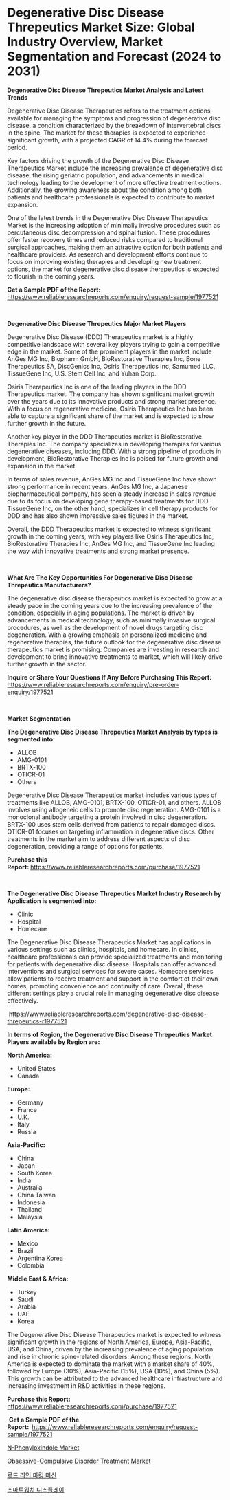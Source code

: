 <p><h1>Degenerative Disc Disease Threpeutics Market Size: Global Industry Overview, Market Segmentation and Forecast (2024 to 2031)</h1></p><p><strong>Degenerative Disc Disease Threpeutics Market Analysis and Latest Trends</strong></p>
<p><p>Degenerative Disc Disease Therapeutics refers to the treatment options available for managing the symptoms and progression of degenerative disc disease, a condition characterized by the breakdown of intervertebral discs in the spine. The market for these therapies is expected to experience significant growth, with a projected CAGR of 14.4% during the forecast period.</p><p>Key factors driving the growth of the Degenerative Disc Disease Therapeutics Market include the increasing prevalence of degenerative disc disease, the rising geriatric population, and advancements in medical technology leading to the development of more effective treatment options. Additionally, the growing awareness about the condition among both patients and healthcare professionals is expected to contribute to market expansion.</p><p>One of the latest trends in the Degenerative Disc Disease Therapeutics Market is the increasing adoption of minimally invasive procedures such as percutaneous disc decompression and spinal fusion. These procedures offer faster recovery times and reduced risks compared to traditional surgical approaches, making them an attractive option for both patients and healthcare providers. As research and development efforts continue to focus on improving existing therapies and developing new treatment options, the market for degenerative disc disease therapeutics is expected to flourish in the coming years.</p></p>
<p><strong>Get a Sample PDF of the Report:&nbsp;</strong> <a href="https://www.reliableresearchreports.com/enquiry/request-sample/1977521">https://www.reliableresearchreports.com/enquiry/request-sample/1977521</a></p>
<p>&nbsp;</p>
<p><strong>Degenerative Disc Disease Threpeutics Major Market Players</strong></p>
<p><p>Degenerative Disc Disease (DDD) Therapeutics market is a highly competitive landscape with several key players trying to gain a competitive edge in the market. Some of the prominent players in the market include AnGes MG Inc, Biopharm GmbH, BioRestorative Therapies Inc, Bone Therapeutics SA, DiscGenics Inc, Osiris Therapeutics Inc, Samumed LLC, TissueGene Inc, U.S. Stem Cell Inc, and Yuhan Corp.</p><p>Osiris Therapeutics Inc is one of the leading players in the DDD Therapeutics market. The company has shown significant market growth over the years due to its innovative products and strong market presence. With a focus on regenerative medicine, Osiris Therapeutics Inc has been able to capture a significant share of the market and is expected to show further growth in the future.</p><p>Another key player in the DDD Therapeutics market is BioRestorative Therapies Inc. The company specializes in developing therapies for various degenerative diseases, including DDD. With a strong pipeline of products in development, BioRestorative Therapies Inc is poised for future growth and expansion in the market.</p><p>In terms of sales revenue, AnGes MG Inc and TissueGene Inc have shown strong performance in recent years. AnGes MG Inc, a Japanese biopharmaceutical company, has seen a steady increase in sales revenue due to its focus on developing gene therapy-based treatments for DDD. TissueGene Inc, on the other hand, specializes in cell therapy products for DDD and has also shown impressive sales figures in the market.</p><p>Overall, the DDD Therapeutics market is expected to witness significant growth in the coming years, with key players like Osiris Therapeutics Inc, BioRestorative Therapies Inc, AnGes MG Inc, and TissueGene Inc leading the way with innovative treatments and strong market presence.</p></p>
<p>&nbsp;</p>
<p><strong>What Are The Key Opportunities For Degenerative Disc Disease Threpeutics Manufacturers?</strong></p>
<p><p>The degenerative disc disease therapeutics market is expected to grow at a steady pace in the coming years due to the increasing prevalence of the condition, especially in aging populations. The market is driven by advancements in medical technology, such as minimally invasive surgical procedures, as well as the development of novel drugs targeting disc degeneration. With a growing emphasis on personalized medicine and regenerative therapies, the future outlook for the degenerative disc disease therapeutics market is promising. Companies are investing in research and development to bring innovative treatments to market, which will likely drive further growth in the sector.</p></p>
<p><strong>Inquire or Share Your Questions If Any Before Purchasing This Report:</strong> <a href="https://www.reliableresearchreports.com/enquiry/pre-order-enquiry/1977521">https://www.reliableresearchreports.com/enquiry/pre-order-enquiry/1977521</a></p>
<p>&nbsp;</p>
<p><strong>Market Segmentation</strong></p>
<p><strong>The Degenerative Disc Disease Threpeutics Market Analysis by types is segmented into:</strong></p>
<p><ul><li>ALLOB</li><li>AMG-0101</li><li>BRTX-100</li><li>OTICR-01</li><li>Others</li></ul></p>
<p><p>Degenerative Disc Disease Therapeutics market includes various types of treatments like ALLOB, AMG-0101, BRTX-100, OTICR-01, and others. ALLOB involves using allogeneic cells to promote disc regeneration. AMG-0101 is a monoclonal antibody targeting a protein involved in disc degeneration. BRTX-100 uses stem cells derived from patients to repair damaged discs. OTICR-01 focuses on targeting inflammation in degenerative discs. Other treatments in the market aim to address different aspects of disc degeneration, providing a range of options for patients.</p></p>
<p><strong>Purchase this Report:&nbsp;</strong><a href="https://www.reliableresearchreports.com/purchase/1977521">https://www.reliableresearchreports.com/purchase/1977521</a></p>
<p>&nbsp;</p>
<p><strong>The Degenerative Disc Disease Threpeutics Market Industry Research by Application is segmented into:</strong></p>
<p><ul><li>Clinic</li><li>Hospital</li><li>Homecare</li></ul></p>
<p><p>The Degenerative Disc Disease Therapeutics Market has applications in various settings such as clinics, hospitals, and homecare. In clinics, healthcare professionals can provide specialized treatments and monitoring for patients with degenerative disc disease. Hospitals can offer advanced interventions and surgical services for severe cases. Homecare services allow patients to receive treatment and support in the comfort of their own homes, promoting convenience and continuity of care. Overall, these different settings play a crucial role in managing degenerative disc disease effectively.</p></p>
<p><a href="https://www.reliableresearchreports.com/degenerative-disc-disease-threpeutics-r1977521">&nbsp;https://www.reliableresearchreports.com/degenerative-disc-disease-threpeutics-r1977521</a></p>
<p><strong>In terms of Region, the Degenerative Disc Disease Threpeutics Market Players available by Region are:</strong></p>
<p>
    <p> <strong> North America: </strong>
        <ul>
            <li>United States</li>
            <li>Canada</li>
        </ul>
        </p> 
    <p> <strong> Europe: </strong>
        <ul>
            <li>Germany</li>
            <li>France</li>
            <li>U.K.</li>
            <li>Italy</li>
            <li>Russia</li>
        </ul>
        </p> 
    <p> <strong> Asia-Pacific: </strong>
        <ul>
            <li>China</li>
            <li>Japan</li>
            <li>South Korea</li>
            <li>India</li>
            <li>Australia</li>
            <li>China Taiwan</li>
            <li>Indonesia</li>
            <li>Thailand</li>
            <li>Malaysia</li>
        </ul>
        </p> 
    <p> <strong> Latin America: </strong>
        <ul>
            <li>Mexico</li>
            <li>Brazil</li>
            <li>Argentina Korea</li>
            <li>Colombia</li>
        </ul>
        </p> 
    <p> <strong> Middle East & Africa: </strong>
        <ul>
            <li>Turkey</li>
            <li>Saudi</li>
            <li>Arabia</li>
            <li>UAE</li>
            <li>Korea</li>
        </ul>
    </p>
    </p>
<p><p>The Degenerative Disc Disease Therapeutics market is expected to witness significant growth in the regions of North America, Europe, Asia-Pacific, USA, and China, driven by the increasing prevalence of aging population and rise in chronic spine-related disorders. Among these regions, North America is expected to dominate the market with a market share of 40%, followed by Europe (30%), Asia-Pacific (15%), USA (10%), and China (5%). This growth can be attributed to the advanced healthcare infrastructure and increasing investment in R&D activities in these regions.</p></p>
<p><strong>Purchase this Report: </strong><a href="https://www.reliableresearchreports.com/purchase/1977521">https://www.reliableresearchreports.com/purchase/1977521</a></p>
<p>&nbsp;<strong>Get a Sample PDF of the Report:&nbsp;&nbsp;</strong><a href="https://www.reliableresearchreports.com/enquiry/request-sample/1977521">https://www.reliableresearchreports.com/enquiry/request-sample/1977521</a></p>
<p><strong></strong></p>
<p><p><a href="https://issuu.com/reportprime-2/docs/n-phenyloxindole-market-size-2030.pptx">N-Phenyloxindole Market</a></p><p><a href="https://github.com/LeilaniWyman2021/Market-Research-Report-List-1/blob/main/obsessive-compulsive-disorder-treatment-market.md">Obsessive-Compulsive Disorder Treatment Market</a></p><p><a href="https://medium.com/@rogerking2023/%EB%8F%84%EB%A1%9C-%ED%91%9C%EC%8B%9C-%EA%B8%B0%EA%B3%84-%EC%8B%9C%EC%9E%A5-%EC%9D%B8%EC%82%AC%EC%9D%B4%ED%8A%B8-%EC%8B%9C%EC%9E%A5-%EB%8F%99%ED%96%A5-%EC%84%B1%EC%9E%A5-2024%EB%85%84%EB%B6%80%ED%84%B0-2031%EB%85%84%EA%B9%8C%EC%A7%80-%EC%98%88%EC%83%81%EB%90%A8-ebef718d0ef2">로드 라인 마킹 머신</a></p><p><a href="https://medium.com/@hugofirst44/%EC%8A%A4%EB%A7%88%ED%8A%B8%EC%9B%8C%EC%B9%98-%EB%94%94%EC%8A%A4%ED%94%8C%EB%A0%88%EC%9D%B4-%EC%8B%9C%EC%9E%A5-%EC%8B%9C%EC%9E%A5-%EC%A0%90%EC%9C%A0%EC%9C%A8-%EC%8B%9C%EC%9E%A5-%EB%8F%99%ED%96%A5-%EB%B0%8F-%EB%AF%B8%EB%9E%98-%EC%84%B1%EC%9E%A5-%ED%83%90%EC%83%89-b711ce58c926">스마트워치 디스플레이</a></p></p>